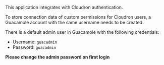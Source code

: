 This application integrates with Cloudron authentication.

To store connection data of custom permissions for Cloudron users, a Guacamole account with the same username needs to be created. 

There is a default admin user in Guacamole with the following credentials:

* Username: `guacadmin`
* Password: `guacadmin` 

**Please change the admin password on first login**
